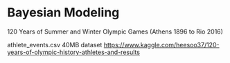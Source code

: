 # Bayesian Modeling

120 Years of Summer and Winter Olympic Games (Athens 1896 to Rio 2016) 

athlete_events.csv 40MB dataset https://www.kaggle.com/heesoo37/120-years-of-olympic-history-athletes-and-results
